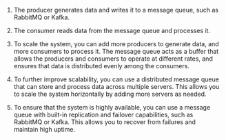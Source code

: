 1. The producer generates data and writes it to a message queue, such as RabbitMQ or Kafka.

2. The consumer reads data from the message queue and processes it.

3. To scale the system, you can add more producers to generate data, and more consumers to process it. The message queue acts as a buffer that allows the producers and consumers to operate at different rates, and ensures that data is distributed evenly among the consumers.

4. To further improve scalability, you can use a distributed message queue that can store and process data across multiple servers. This allows you to scale the system horizontally by adding more servers as needed.

5. To ensure that the system is highly available, you can use a message queue with built-in replication and failover capabilities, such as RabbitMQ or Kafka. This allows you to recover from failures and maintain high uptime.